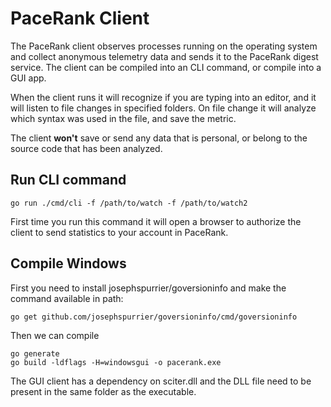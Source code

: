 # PaceRank Client

The PaceRank client observes processes running on the operating system and collect anonymous telemetry data and sends it
to the PaceRank digest service. The client can be compiled into an CLI command, or compile into a GUI app.

When the client runs it will recognize if you are typing into an editor, and it will listen to file changes in specified
folders. On file change it will analyze which syntax was used in the file, and save the metric.

The client **won't** save or send any data that is personal, or belong to the source code that has been analyzed.

## Run CLI command
```
go run ./cmd/cli -f /path/to/watch -f /path/to/watch2
```

First time you run this command it will open a browser to authorize the client to send statistics to your account in
PaceRank.

## Compile Windows
First you need to install josephspurrier/goversioninfo and make the command available in path:
```
go get github.com/josephspurrier/goversioninfo/cmd/goversioninfo
```

Then we can compile

```
go generate
go build -ldflags -H=windowsgui -o pacerank.exe
```

The GUI client has a dependency on sciter.dll and the DLL file need to be present in the same folder as the executable.
